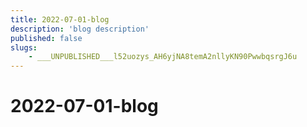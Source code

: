 ```yaml
---
title: 2022-07-01-blog
description: 'blog description'
published: false
slugs:
    - ___UNPUBLISHED___l52uozys_AH6yjNA8temA2nllyKN90PwwbqsrgJ6u
---
```


# 2022-07-01-blog
